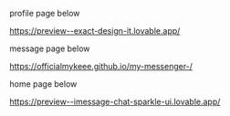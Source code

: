 profile page below 

https://preview--exact-design-it.lovable.app/

message page below 

https://officialmykeee.github.io/my-messenger-/

home page below 

https://preview--imessage-chat-sparkle-ui.lovable.app/
